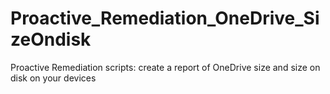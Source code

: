 # Proactive_Remediation_OneDrive_SizeOndisk
Proactive Remediation scripts: create a report of OneDrive size and size on disk on your devices
